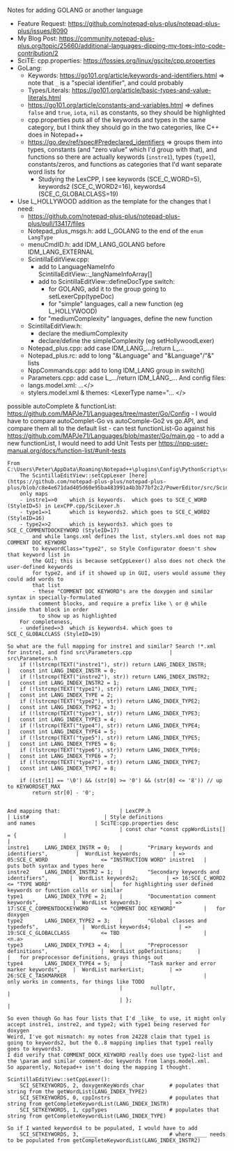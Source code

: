 Notes for adding GOLANG or another language
- Feature Request: https://github.com/notepad-plus-plus/notepad-plus-plus/issues/8090
- My Blog Post: https://community.notepad-plus-plus.org/topic/25660/additional-languages-dipping-my-toes-into-code-contribution/2
- SciTE: cpp.properties: https://fossies.org/linux/gscite/cpp.properties
- GoLang:
	- Keywords: https://go101.org/article/keywords-and-identifiers.html     => note that `_` is a "special identifier", and could probably
	- Types/Literals: https://go101.org/article/basic-types-and-value-literals.html
    - https://go101.org/article/constants-and-variables.html    => defines `false` and `true`, `iota`, `nil` as constants, so they should be highlighted
	- cpp.properties puts all of the keywords and types in the same category,
		but I think they should go in the two categories, like C++ does in Notepad++
    - https://go.dev/ref/spec#Predeclared_identifiers => groups them into types, constants (and "zero value" which I'd group with that), and functions
        so there are actually keywords (`instre1`), types (`type1`), constants/zeros, and functions as categories that I'd want separate word lists for
        - Studying the LexCPP, I see keywords (SCE_C_WORD=5), keywords2 (SCE_C_WORD2=16), keywords4 (SCE_C_GLOBALCLASS=19)
- Use L_HOLLYWOOD addition as the template for the changes that I need:
	- https://github.com/notepad-plus-plus/notepad-plus-plus/pull/13417/files
	- Notepad_plus_msgs.h: add L_GOLANG to the end of the `enum LangType`
	- menuCmdID.h: add IDM_LANG_GOLANG before IDM_LANG_EXTERNAL
	- ScintillaEditView.cpp:
		- add to LanguageNameInfo ScintillaEditView::_langNameInfoArray[]
		- add to ScintillaEditView::defineDocType switch:
			- for GOLANG, add it to the group going to setLexerCpp(typeDoc)
			- for "simple" languages, call a new function (eg L_HOLLYWOOD)
		- for "mediumComplexity" languages, define the new function
	- ScintillaEditView.h:
		- declare the mediumComplexity
		- declare/define the simpleComplexity (eg setHollywoodLexer)
	- Notepad_plus.cpp: add case IDM_LANG_.../return L_...
	- Notepad_plus.rc: add to long "&Language" and "&Language"/"&<LETTER>" lists
	- NppCommands.cpp: add to long IDM_LANG group in switch()
	- Parameters.cpp: add case L_.../return IDM_LANG_...
And config files:
	- langs.model.xml: <Language>...</>
	- stylers.model.xml & themes: <LexerType name="... </>

possible autoComplete & functionList: https://github.com/MAPJe71/Languages/tree/master/Go/Config
	- I would have to compare autoComplet-Go vs autoComple-Go2 vs go.API, and compare them all to the default list
	- can test functionList-Go against his https://github.com/MAPJe71/Languages/blob/master/Go/main.go
	- to add a new functionList, I would need to add Unit Tests per https://npp-user-manual.org/docs/function-list/#unit-tests


~~~~
From C:\Users\Peter\AppData\Roaming\Notepad++\plugins\Config\PythonScript\scripts\nppCommunity\24xxx\24228_cppEnableGlobalclassKeywords.py
    The ScintillaEditView::setCppLexer [here](https://github.com/notepad-plus-plus/notepad-plus-plus/blob/c8e4e671dad405d60e95ba483991a4b3b77bf2c2/PowerEditor/src/ScintillaComponent/ScintillaEditView.cpp#L929)
    only maps
    - instre1=>0    which is keywords.  which goes to SCE_C_WORD  (StyleID=5) in LexCPP.cpp/SciLexer.h
    - type1=>1      which is keywords2. which goes to SCE_C_WORD2 (StyleID=16)
    - type2=>2      which is keywords3. which goes to SCE_C_COMMENTDOCKEYWORD (StyleID=17)
        and while langs.xml defines the list, stylers.xml does not map COMMENT DOC KEYWORD
        to keywordClass="type2", so Style Configurator doesn't show that keyword list in
        the GUI; this is because setCppLexer() also does not check the user-defined keywords
        for type2, and if it showed up in GUI, users would assume they could add words to
        that list
        - these "COMMENT DOC KEYWORD"s are the doxygen and similar syntax in specially-formulated
          comment blocks, and require a prefix like \ or @ while inside that block in order
          to show up as highlighted
    For completeness,
    - undefined=>3  which is keywords4. which goes to SCE_C_GLOBALCLASS (StyleID=19)

So what are the full mapping for instre1 and similar? Search !*.xml for instre1, and find src\Parameters.cpp            |   src\Parameters.h
	if (!lstrcmp(TEXT("instre1"), str)) return LANG_INDEX_INSTR;                                                        |   const int LANG_INDEX_INSTR = 0;
	if (!lstrcmp(TEXT("instre2"), str)) return LANG_INDEX_INSTR2;                                                       |   const int LANG_INDEX_INSTR2 = 1;
	if (!lstrcmp(TEXT("type1"), str)) return LANG_INDEX_TYPE;                                                           |   const int LANG_INDEX_TYPE = 2;
	if (!lstrcmp(TEXT("type2"), str)) return LANG_INDEX_TYPE2;                                                          |   const int LANG_INDEX_TYPE2 = 3;
	if (!lstrcmp(TEXT("type3"), str)) return LANG_INDEX_TYPE3;                                                          |   const int LANG_INDEX_TYPE3 = 4;
	if (!lstrcmp(TEXT("type4"), str)) return LANG_INDEX_TYPE4;                                                          |   const int LANG_INDEX_TYPE4 = 5;
	if (!lstrcmp(TEXT("type5"), str)) return LANG_INDEX_TYPE5;                                                          |   const int LANG_INDEX_TYPE5 = 6;
	if (!lstrcmp(TEXT("type6"), str)) return LANG_INDEX_TYPE6;                                                          |   const int LANG_INDEX_TYPE6 = 7;
	if (!lstrcmp(TEXT("type7"), str)) return LANG_INDEX_TYPE7;                                                          |   const int LANG_INDEX_TYPE7 = 8;

	if ((str[1] == '\0') && (str[0] >= '0') && (str[0] <= '8')) // up to KEYWORDSET_MAX
		return str[0] - '0';


And mapping that:                   | LexCPP.h                                           | List#                        | Style definitions                     and names                   | SciTE:cpp.properties desc
                                    | const char *const cppWordLists[] = {               |                                                                                                  |
instre1     LANG_INDEX_INSTR = 0;   |        "Primary keywords and identifiers",         |	WordList keywords;          | => 05:SCE_C_WORD                 <= "INSTRUCTION WORD" inistre1   |   puts both syntax and types here
instre2     LANG_INDEX_INSTR2 = 1;  |        "Secondary keywords and identifiers",       |	WordList keywords2;         | => 16:SCE_C_WORD2                <= "TYPE WORD"                   |   for highlighting user defined keywords or function calls or similar
type1       LANG_INDEX_TYPE = 2;    |        "Documentation comment keywords",           |	WordList keywords3;         | => 17:SCE_C_COMMENTDOCKEYWORD    <= "COMMENT DOC KEYWORD"         |   for doxygen
type2       LANG_INDEX_TYPE2 = 3;   |        "Global classes and typedefs",              |	WordList keywords4;         | => 19:SCE_C_GLOBALCLASS          <= TBD                           |   <n.a>
type3       LANG_INDEX_TYPE3 = 4;   |        "Preprocessor definitions",                 |	WordList ppDefinitions;     |                                                                   |   for preprocessor definitions, grays things out
type4       LANG_INDEX_TYPE4 = 5;   |        "Task marker and error marker keywords",    |	WordList markerList;        | => 26:SCE_C_TASKMARKER                                            |   only works in comments, for things like TODO
                                    |         nullptr,                                   |
                                    | };                                                 |

So even though Go has four lists that I'd _like_ to use, it might only accept instre1, instre2, and type2; with type1 being reserved for doxygen
Weird, I've got mismatch: my notes from 24228 claim that type1 is going to keywords2, but the 0..8 mapping implies that type1 really goes to keywords3.
I did verify that COMMENT_DOCK_KEYWORD really does use type2-list and the \param and similar comment-doc keywords from langs.model.xml.
So apparently, Notepad++ isn't doing the mapping I thought.

ScintillaEditView::setCppLexer():
    SCI_SETKEYWORDS, 2, doxygenKeyWords_char        # populates that string from the getWordList(LANG_INDEX_TYPE2)
    SCI_SETKEYWORDS, 0, cppInstrs                   # populates that string from getCompleteKeywordList(LANG_INDEX_INSTR)
    SCI_SETKEYWORDS, 1, cppTypes                    # populates that string from getCompleteKeywordList(LANG_INDEX_TYPE)

So if I wanted keywords4 to be populated, I would have to add
    SCI_SETKEYWORDS, 3, _____                       # where ____ needs to be populated from getCompleteKeywordList(LANG_INDEX_INSTR2)
